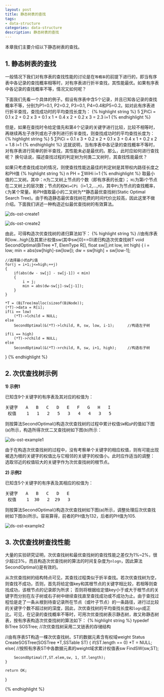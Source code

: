 ```yaml
---
layout: post
title: 静态树表的查找
tags:
- data-structure
categories: data-structure
description: 静态树表的查找
---
```



本章我们主要介绍以下静态树表的查找。


<!-- more -->

## 1. 静态树表的查找

一般情况下我们对有序表的查找性能的讨论是在```等概率```的前提下进行的，即当有序表中各记录的查找概率相等时，对有序表进行折半查找，其性能最优。如果有序表中各记录的查找概率不等，情况又如何呢？

下面我们先看一个具体的例子。假设有序表中含5个记录，并且已知各记录的查找概率不等，分别为P1=0.1, P2=0.2, P3=0.1, P4=0.4和P5=0.2。如对此有序表进行折半查找，查找成功时的平均查找长度为：
{% highlight string %}
5
∑PiCi = 0.1 x 2 +  0.2 x 3 + 0.1 x 1 + 0.4 x 2 + 0.2 x 3 = 2.3
i=1
{% endhighlight %}

但是，如果在查找时令给定值先和第4个记录的关键字进行比较，比较不相等时，再继续再左子序列或右子序列进行折半查找，则查找成功时的平均查找长度为：
{% highlight string %}
5
∑PiCi = 0.1 x 3 +  0.2 x 2 + 0.1 x 3 + 0.4 x 1 + 0.2 x 2 = 1.8
i=1
{% endhighlight %}
这就说明，当有序表中各记录的查找概率不等时，对有序表进行简单的折半查找，其性能未必是最优的。那么，此时应如何进行查找呢？ 换句话说，描述查找过程的判定树为何类二叉树时，其查找性能最优？

如果只考虑查找成功的情况，则使查找性能达最佳的判定树是其带权内路径长度之和PH值
{% highlight string %}
     n
PH = ∑WiHi 
     i=1
{% endhighlight %}
取最小值的二叉树。其中：n为二叉树上节点的个数（即有序表的长度）； ```Hi```为第i个节点在二叉树上的层次数；节点的权```Wi=CPi```（i=1,2,...,n)，其中```Pi```为节点的查找概率，```C```为某个常量。称PH值取最小的二叉树为**静态最优查找树(Static Optimal Search Tree)。由于构造静态最优查找树花费的时间代价比较高，因此这里不做介绍。下面我们讲述一种构造近似最优查找树的有效算法。

![ds-ost-create1](https://ivanzz1001.github.io/records/assets/img/data_structure/ds_ost_create1.jpg)

![ds-ost-create2](https://ivanzz1001.github.io/records/assets/img/data_structure/ds_ost_create2.jpg)

由此，可得构造次优查找树的递归算法如下：
{% highlight string %}
//由有序表R[low...high]及其累计权值sw(其中sw[0]==0)递归构造次优查找树T
void SecondOptimal(BiTree *T, ElemType R[], float sw[],int low, int high)
{
	i = low;
	min = abs(sw[high]-sw[low]);
	dw = sw[high] + sw[low-1];

	//选择最小的∆Pi值
	for(j = i+1;j<=high;++j)    
	{
		if(abs(dw - sw[j] - sw[j-1]) < min)
		{
			i = j;
			min = abs(dw-sw[j]-sw[j-1]);
		}
	}

	*T = (BiTree)malloc(sizeof(BiNode));
	(*T)->data = R[i];
	if(i == low)
		(*T)->lchild = NULL;
	else
		SecondOptimal(&(*T)->lchild, R, sw, low, i-1);		//构造左子树

	if(i == high)
		(*T)->rchild = NULL;
	else
		SecondOptimal(&(*T)->rchild, R, sw, i+1, high);		//构造右子树
}
{% endhighlight %}


## 2. 次优查找树示例


**1) 示例1**

已知含9个关键字的有序表及其对应的权值为：
<pre>
关键字   A   B   C   D   E   F   G   H   I
 权值    1   1   2   5   3   4   4   3   5
</pre>
则按算法SecondOptimal()构造次优查找树的过程中累计权值```SW```和```∆P```的值如下图(a)所示，构造所得次优二叉查找树如下图(b)所示：

![ds-ost-example1](https://ivanzz1001.github.io/records/assets/img/data_structure/ds_ost_example1.jpg)

由于在构造次优查找树的过程中，没有考察单个关键字的相应权值，则有可能出现被选为根的关键字的权值比与它相邻的关键字的权值小。此时应作适当的调整： 选取邻近的权值较大的关键字作为次优查找树的根节点。

**2) 示例2**

已知含5个关键字的有序表及其相应的权值为：
<pre>
关键字   A   B   C   D   E   
 权值    1  30   2  29   3   
</pre>
则按算法SecondOptimal()构造次优查找树如下图(a)所示，调整处理后次优查找树如下图(b)所示。容易算得，前者的PH值为132，后者的PH值为105.

![ds-ost-example2](https://ivanzz1001.github.io/records/assets/img/data_structure/ds_ost_example2.jpg)


## 3. 次优查找树查找性能

大量的实验研究证明，次优查找树和最优查找树的查找性能之差仅为1%~2%，很少超过3%，而且构造次优查找树的算法的时间复杂度为```nlogn```，因此算法SecondOptimal()是有效的。

从次优查找树的结构特点可见，其查找过程类似于折半查找。若次优查找树为空，则查找不成功，否则，首先将给定值key和其根节点的关键字相比较，若相等则查找成功，该根节点的记录即为所求； 否则将根据给定值key小于或大于根节点的关键字而分别在左子树或右子树中继续查找直至查找成功或不成功为止。由于查找过程恰是走了一条从根到待查记录所在节点（或叶子节点）的一条路径，进行过比较的关键字个数不超过树的深度，因此，次优查找树的平均查找长度和```logn```成正比。可见，在记录的查找概率不等时，可用次优查找树表示静态树，故又称静态树表，按有序表构造次优查找树的算法如下：
{% highlight string %}
typedef BiTree SOSTree;		//次优查找树采用二叉链表的存储结构

//由有序表ST构造一棵次优查找树。ST的数据元素含有权域weight
Status CreateSOSTree(SOSTree *T,SSTable ST)
{
	if(ST.length == 0)
		*T = NULL;
	else{
		//按照有序表ST中各数据元素的weight域求累计权值表sw
		FindSW(sw,ST);

		SecondOptimal(T,ST.elem,sw, 1, ST.length);
	}

	return OK;
}


{% endhighlight %}

<br />
<br />


